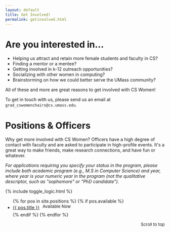 ```yaml
---
layout: default
title: Get Involved!
permalink: getinvolved.html
---
```


# Are you interested in...

 - Helping us attract and retain more female students and faculty in CS?
 - Finding a mentor or a mentee? 
 - Getting involved in k-12 outreach opportunities? 
 - Socializing with other women in computing? 
 - Brainstorming on how we could better serve the UMass community? 

All of these and more are great reasons to get involved with CS Women! 

To get in touch with us, please send us an email at `grad_cswomenchairs@cs.umass.edu`.

# Positions & Officers
Why get more involved with CS Women? Officers have a high degree of contact with faculty and are asked to participate in high-profile events. It's a great way to make friends, make research connections, and have fun or whatever.

_For applications requiring you specify your status in the program, please include both academic program (e.g., M.S in Computer Science) and year, where year is your numeric year in the program (not the qualitative descriptor, such as "sophomore" or "PhD candidate")._

{% include toggle_logic.html %}

<ul>
{% for pos in site.positions %}
{% if pos.available %}
<li class="post">
<a class="post-title" href="#" onclick="toggle_and_align({{ pos.pos_id }});">{{ pos.title }}<span class="label label-warning" style="font-size:10pt; display:inline-block; vertical-align:middle; margin-left:10px; margin-bottom:10px;">Available Now</span></a>
	<div class="position row" id="{{ pos.pos_id }}" style="display:none; margin-left: 10px">
	<p>{{ pos.content }}</p>
	<a class="label label-info" style="float:right; font-size: 10pt; margin-bottom:20px" onclick="toggle_and_align({{ pos.pos_id }})">Collapse</a>
	</div>
	<!-- TODO: add a collapse button -->
</li>
{% endif %}
{% endfor %}
</ul>

<a href="#">
<span class="label label-info" style="float:right; font-size: 10pt;">Scroll to top</span>
</a>


<!-- ![Emma Strubell](/images/strubell.jpg){:class="officers"}
*Emma Strubell, Graduate Co-Chair*

![Emma Tosch](/images/tosch.jpg){:class="officers"}
*Emma Tosch, Graduate Co-Chair*

![Cassie Corey](/images/corey.jpg){:class="officers"}
*Cassie Corey, Undergraduate Co-Chair*

![Supriya Kankure](/images/kanure.jpg){:class="officers"}
*Supriya Kanure, Undergraduate Co-Chair*
-->
